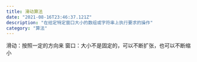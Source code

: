 ```yaml
---
title: 滑动算法
date: "2021-08-16T23:46:37.121Z"
description: "在给定特定窗口大小的数组或字符串上执行要求的操作"
category: "算法"
---
```


滑动：按照一定的方向来
窗口：大小不是固定的，可以不断扩张，也可以不断缩小
